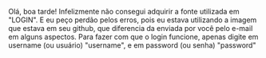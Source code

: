Olá, boa tarde!
Infelizmente não consegui adquirir a fonte utilizada em "LOGIN".
E eu peço perdão pelos erros, pois eu estava utilizando a imagem que estava em seu github, que diferencia da enviada por você pelo e-mail em alguns aspectos.
Para fazer com que o login funcione, apenas digite em username (ou usuário) "username", e em password (ou senha) "password"